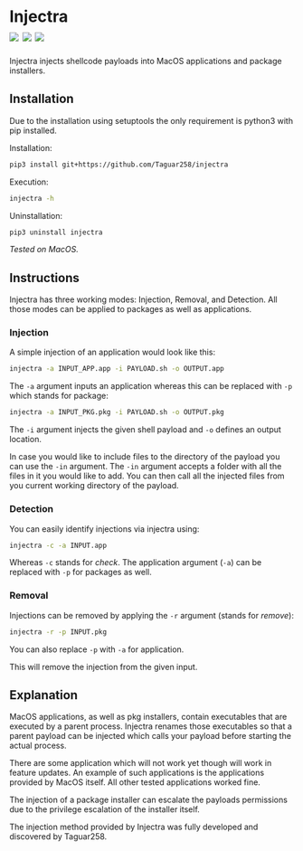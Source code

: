 # Injectra<br><img src="https://img.shields.io/badge/Language-Python3-blue"> <img src="https://img.shields.io/badge/Version-3.0-red"> <img src="https://img.shields.io/badge/Licence-MIT-yellowgreen">

Injectra injects shellcode payloads into MacOS applications and package installers.


<!--MEDIA-->


## Installation 

Due to the installation using setuptools the only requirement is python3 with pip installed.

Installation:

```bash
pip3 install git+https://github.com/Taguar258/injectra
```

Execution:

```bash
injectra -h
```

Uninstallation:

```bash
pip3 uninstall injectra
```

_Tested on MacOS._

## Instructions

Injectra has three working modes: Injection, Removal, and Detection. All those modes can be applied to packages as well as applications.

### Injection

A simple injection of an application would look like this:

```bash
injectra -a INPUT_APP.app -i PAYLOAD.sh -o OUTPUT.app
```

The `-a` argument inputs an application whereas this can be replaced with `-p` which stands for package:

```bash
injectra -a INPUT_PKG.pkg -i PAYLOAD.sh -o OUTPUT.pkg
```

The `-i` argument injects the given shell payload and `-o` defines an output location.

In case you would like to include files to the directory of the payload you can use the `-in` argument. The `-in` argument accepts a folder with all the files in it you would like to add. You can then call all the injected files from you current working directory of the payload.

### Detection

You can easily identify injections via injectra using:

```bash
injectra -c -a INPUT.app
```

Whereas `-c` stands for _check_. The application argument (`-a`) can be replaced with `-p` for packages as well.

### Removal

Injections can be removed by applying the `-r` argument (stands for _remove_):

```bash
injectra -r -p INPUT.pkg
```

You can also replace `-p` with `-a` for application.

This will remove the injection from the given input.

## Explanation

MacOS applications, as well as pkg installers, contain executables that are executed by a parent process. Injectra renames those executables so that a parent payload can be injected which calls your payload before starting the actual process.

There are some application which will not work yet though will work in feature updates. An example of such applications is the applications provided by MacOS itself. All other tested applications worked fine.

The injection of a package installer can escalate the payloads permissions due to the privilege escalation of the installer itself.

The injection method provided by Injectra was fully developed and discovered by Taguar258.
